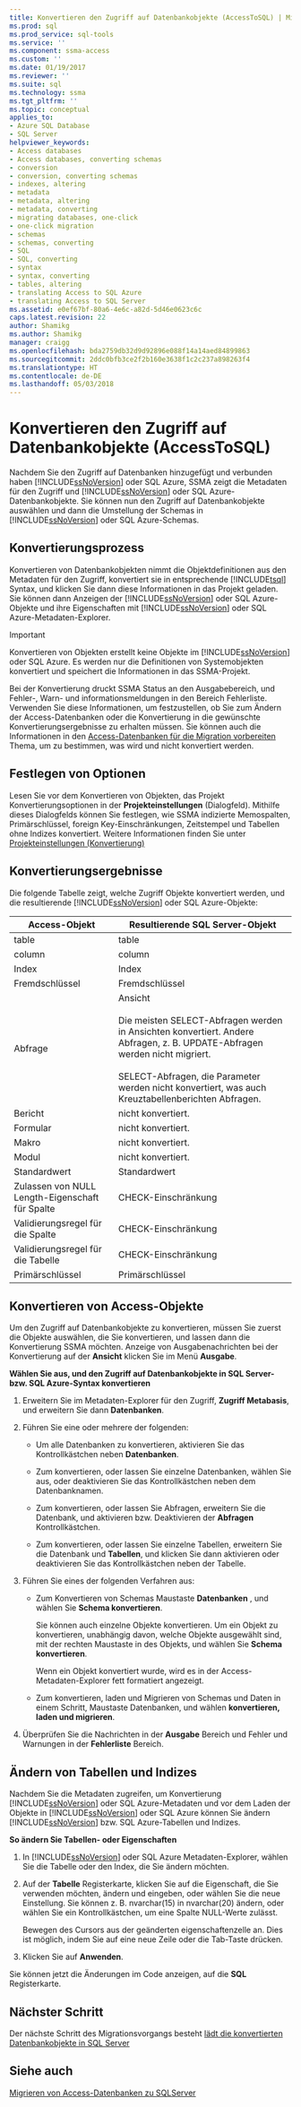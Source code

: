 ```yaml
---
title: Konvertieren den Zugriff auf Datenbankobjekte (AccessToSQL) | Microsoft Docs
ms.prod: sql
ms.prod_service: sql-tools
ms.service: ''
ms.component: ssma-access
ms.custom: ''
ms.date: 01/19/2017
ms.reviewer: ''
ms.suite: sql
ms.technology: ssma
ms.tgt_pltfrm: ''
ms.topic: conceptual
applies_to:
- Azure SQL Database
- SQL Server
helpviewer_keywords:
- Access databases
- Access databases, converting schemas
- conversion
- conversion, converting schemas
- indexes, altering
- metadata
- metadata, altering
- metadata, converting
- migrating databases, one-click
- one-click migration
- schemas
- schemas, converting
- SQL
- SQL, converting
- syntax
- syntax, converting
- tables, altering
- translating Access to SQL Azure
- translating Access to SQL Server
ms.assetid: e0ef67bf-80a6-4e6c-a82d-5d46e0623c6c
caps.latest.revision: 22
author: Shamikg
ms.author: Shamikg
manager: craigg
ms.openlocfilehash: bda2759db32d9d92896e088f14a14aed84899863
ms.sourcegitcommit: 2ddc0bfb3ce2f2b160e3638f1c2c237a898263f4
ms.translationtype: HT
ms.contentlocale: de-DE
ms.lasthandoff: 05/03/2018
---
```

# <a name="converting-access-database-objects-accesstosql"></a>Konvertieren den Zugriff auf Datenbankobjekte (AccessToSQL)
Nachdem Sie den Zugriff auf Datenbanken hinzugefügt und verbunden haben [!INCLUDE[ssNoVersion](../../includes/ssnoversion_md.md)] oder SQL Azure, SSMA zeigt die Metadaten für den Zugriff und [!INCLUDE[ssNoVersion](../../includes/ssnoversion_md.md)] oder SQL Azure-Datenbankobjekte. Sie können nun den Zugriff auf Datenbankobjekte auswählen und dann die Umstellung der Schemas in [!INCLUDE[ssNoVersion](../../includes/ssnoversion_md.md)] oder SQL Azure-Schemas.  
  
## <a name="the-conversion-process"></a>Konvertierungsprozess  
Konvertieren von Datenbankobjekten nimmt die Objektdefinitionen aus den Metadaten für den Zugriff, konvertiert sie in entsprechende [!INCLUDE[tsql](../../includes/tsql_md.md)] Syntax, und klicken Sie dann diese Informationen in das Projekt geladen. Sie können dann Anzeigen der [!INCLUDE[ssNoVersion](../../includes/ssnoversion_md.md)] oder SQL Azure-Objekte und ihre Eigenschaften mit [!INCLUDE[ssNoVersion](../../includes/ssnoversion_md.md)] oder SQL Azure-Metadaten-Explorer.  
  
> [!IMPORTANT]  
> Konvertieren von Objekten erstellt keine Objekte im [!INCLUDE[ssNoVersion](../../includes/ssnoversion_md.md)] oder SQL Azure. Es werden nur die Definitionen von Systemobjekten konvertiert und speichert die Informationen in das SSMA-Projekt.  
  
Bei der Konvertierung druckt SSMA Status an den Ausgabebereich, und Fehler-, Warn- und informationsmeldungen in den Bereich Fehlerliste. Verwenden Sie diese Informationen, um festzustellen, ob Sie zum Ändern der Access-Datenbanken oder die Konvertierung in die gewünschte Konvertierungsergebnisse zu erhalten müssen. Sie können auch die Informationen in den [Access-Datenbanken für die Migration vorbereiten](http://msdn.microsoft.com/en-us/9b80a9e0-08e7-4b4d-b5ec-cc998d3f5114) Thema, um zu bestimmen, was wird und nicht konvertiert werden.  
  
## <a name="setting-conversion-options"></a>Festlegen von Optionen  
Lesen Sie vor dem Konvertieren von Objekten, das Projekt Konvertierungsoptionen in der **Projekteinstellungen** (Dialogfeld). Mithilfe dieses Dialogfelds können Sie festlegen, wie SSMA indizierte Memospalten, Primärschlüssel, foreign Key-Einschränkungen, Zeitstempel und Tabellen ohne Indizes konvertiert. Weitere Informationen finden Sie unter [Projekteinstellungen (Konvertierung)](http://msdn.microsoft.com/en-us/bcebc635-c638-4ddb-924c-b9ccfef86388)  
  
## <a name="conversion-results"></a>Konvertierungsergebnisse  
Die folgende Tabelle zeigt, welche Zugriff Objekte konvertiert werden, und die resultierende [!INCLUDE[ssNoVersion](../../includes/ssnoversion_md.md)] oder SQL Azure-Objekte:  
  
|Access-Objekt|Resultierende SQL Server-Objekt|  
|-----------------|-------------------------------|  
|table|table|  
|column|column|  
|Index|Index|  
|Fremdschlüssel|Fremdschlüssel|  
|Abfrage|Ansicht<br /><br />Die meisten SELECT-Abfragen werden in Ansichten konvertiert. Andere Abfragen, z. B. UPDATE-Abfragen werden nicht migriert.<br /><br />SELECT-Abfragen, die Parameter werden nicht konvertiert, was auch Kreuztabellenberichten Abfragen.|  
|Bericht|nicht konvertiert.|  
|Formular|nicht konvertiert.|  
|Makro|nicht konvertiert.|  
|Modul|nicht konvertiert.|  
|Standardwert|Standardwert|  
|Zulassen von NULL Length-Eigenschaft für Spalte|CHECK-Einschränkung|  
|Validierungsregel für die Spalte|CHECK-Einschränkung|  
|Validierungsregel für die Tabelle|CHECK-Einschränkung|  
|Primärschlüssel|Primärschlüssel|  
  
## <a name="converting-access-objects"></a>Konvertieren von Access-Objekte  
Um den Zugriff auf Datenbankobjekte zu konvertieren, müssen Sie zuerst die Objekte auswählen, die Sie konvertieren, und lassen dann die Konvertierung SSMA möchten. Anzeige von Ausgabenachrichten bei der Konvertierung auf der **Ansicht** klicken Sie im Menü **Ausgabe**.  
  
**Wählen Sie aus, und den Zugriff auf Datenbankobjekte in SQL Server- bzw. SQL Azure-Syntax konvertieren**  
  
1.  Erweitern Sie im Metadaten-Explorer für den Zugriff, **Zugriff Metabasis**, und erweitern Sie dann **Datenbanken**.  
  
2.  Führen Sie eine oder mehrere der folgenden:  
  
    -   Um alle Datenbanken zu konvertieren, aktivieren Sie das Kontrollkästchen neben **Datenbanken**.  
  
    -   Zum konvertieren, oder lassen Sie einzelne Datenbanken, wählen Sie aus, oder deaktivieren Sie das Kontrollkästchen neben dem Datenbanknamen.  
  
    -   Zum konvertieren, oder lassen Sie Abfragen, erweitern Sie die Datenbank, und aktivieren bzw. Deaktivieren der **Abfragen** Kontrollkästchen.  
  
    -   Zum konvertieren, oder lassen Sie einzelne Tabellen, erweitern Sie die Datenbank und **Tabellen**, und klicken Sie dann aktivieren oder deaktivieren Sie das Kontrollkästchen neben der Tabelle.  
  
3.  Führen Sie eines der folgenden Verfahren aus:  
  
    -   Zum Konvertieren von Schemas Maustaste **Datenbanken** , und wählen Sie **Schema konvertieren**.  
  
        Sie können auch einzelne Objekte konvertieren. Um ein Objekt zu konvertieren, unabhängig davon, welche Objekte ausgewählt sind, mit der rechten Maustaste in des Objekts, und wählen Sie **Schema konvertieren**.  
  
        Wenn ein Objekt konvertiert wurde, wird es in der Access-Metadaten-Explorer fett formatiert angezeigt.  
  
    -   Zum konvertieren, laden und Migrieren von Schemas und Daten in einem Schritt, Maustaste Datenbanken, und wählen **konvertieren, laden und migrieren**.  
  
4.  Überprüfen Sie die Nachrichten in der **Ausgabe** Bereich und Fehler und Warnungen in der **Fehlerliste** Bereich.  
  
## <a name="altering-tables-and-indexes"></a>Ändern von Tabellen und Indizes  
Nachdem Sie die Metadaten zugreifen, um Konvertierung [!INCLUDE[ssNoVersion](../../includes/ssnoversion_md.md)] oder SQL Azure-Metadaten und vor dem Laden der Objekte in [!INCLUDE[ssNoVersion](../../includes/ssnoversion_md.md)] oder SQL Azure können Sie ändern [!INCLUDE[ssNoVersion](../../includes/ssnoversion_md.md)] bzw. SQL Azure-Tabellen und Indizes.  
  
**So ändern Sie Tabellen- oder Eigenschaften**  
  
1.  In [!INCLUDE[ssNoVersion](../../includes/ssnoversion_md.md)] oder SQL Azure Metadaten-Explorer, wählen Sie die Tabelle oder den Index, die Sie ändern möchten.  
  
2.  Auf der **Tabelle** Registerkarte, klicken Sie auf die Eigenschaft, die Sie verwenden möchten, ändern und eingeben, oder wählen Sie die neue Einstellung. Sie können z. B. nvarchar(15) in nvarchar(20) ändern, oder wählen Sie ein Kontrollkästchen, um eine Spalte NULL-Werte zulässt.  
  
    Bewegen des Cursors aus der geänderten eigenschaftenzelle an. Dies ist möglich, indem Sie auf eine neue Zeile oder die Tab-Taste drücken.  
  
3.  Klicken Sie auf **Anwenden**.  
  
Sie können jetzt die Änderungen im Code anzeigen, auf die **SQL** Registerkarte.  
  
## <a name="next-step"></a>Nächster Schritt  
Der nächste Schritt des Migrationsvorgangs besteht [lädt die konvertierten Datenbankobjekte in SQL Server](http://msdn.microsoft.com/en-us/4e854eee-b10c-4f0b-9d9e-d92416e6f2ba)  
  
## <a name="see-also"></a>Siehe auch  
[Migrieren von Access-Datenbanken zu SQLServer](http://msdn.microsoft.com/en-us/76a3abcf-2998-4712-9490-fe8d872c89ca)  
  
